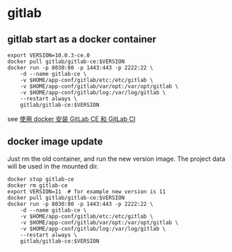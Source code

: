 # gitlab

## gitlab start as a docker container

``` shell
export VERSION=10.0.3-ce.0
docker pull gitlab/gitlab-ce:$VERSION
docker run -p 8030:80 -p 1443:443 -p 2222:22 \
    -d --name gitlab-ce \
    -v $HOME/app-conf/gitlab/etc:/etc/gitlab \
    -v $HOME/app-conf/gitlab/var/opt:/var/opt/gitlab \
    -v $HOME/app-conf/gitlab/log:/var/log/gitlab \
	--restart always \
    gitlab/gitlab-ce:$VERSION
```
see [使用 docker 安装 GitLab CE 和 GitLab CI](https://gist.github.com/kxxoling/dfa6659829934edc296a406e52f2d585)

## docker image update
Just rm the old container, and run the new version image. The project data will be used in the mounted dir.

``` shell
docker stop gitlab-ce
docker rm gitlab-ce
export VERSION=11  # for example new version is 11
docker pull gitlab/gitlab-ce:$VERSION
docker run -p 8030:80 -p 1443:443 -p 2222:22 \
    -d --name gitlab-ce \
    -v $HOME/app-conf/gitlab/etc:/etc/gitlab \
    -v $HOME/app-conf/gitlab/var/opt:/var/opt/gitlab \
    -v $HOME/app-conf/gitlab/log:/var/log/gitlab \
	--restart always \
    gitlab/gitlab-ce:$VERSION
```
